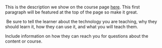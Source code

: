 This is the description we show on the course page [here](https://lab.github.com/LeanderBaert/oefenproject-github-tutorial). This first paragraph will be featured at the top of the page so make it great.
​

​
Be sure to tell the learner about the technology you are teaching, why they should learn it, how they can use it, and what you will teach them.
​


Include information on how they can reach you for questions about the content or course. 